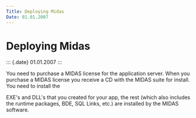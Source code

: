 ```yaml
---
Title: Deploying Midas
Date: 01.01.2007
---
```



Deploying Midas
===============

::: {.date}
01.01.2007
:::

You need to purchase a MIDAS license for the application server. When
you purchase a MIDAS license you receive a CD with the MIDAS suite for
install.  You need to install the

EXE\'s and DLL\'s that you created for your app, the rest (which also
includes the runtime packages, BDE, SQL Links, etc.) are installed by
the MIDAS software.
